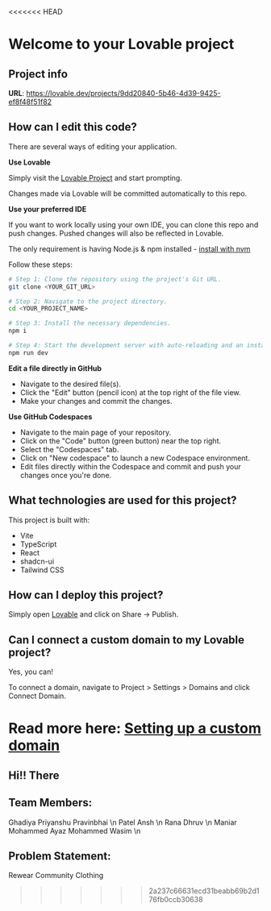 <<<<<<< HEAD
# Welcome to your Lovable project

## Project info

**URL**: https://lovable.dev/projects/9dd20840-5b46-4d39-9425-ef8f48f51f82

## How can I edit this code?

There are several ways of editing your application.

**Use Lovable**

Simply visit the [Lovable Project](https://lovable.dev/projects/9dd20840-5b46-4d39-9425-ef8f48f51f82) and start prompting.

Changes made via Lovable will be committed automatically to this repo.

**Use your preferred IDE**

If you want to work locally using your own IDE, you can clone this repo and push changes. Pushed changes will also be reflected in Lovable.

The only requirement is having Node.js & npm installed - [install with nvm](https://github.com/nvm-sh/nvm#installing-and-updating)

Follow these steps:

```sh
# Step 1: Clone the repository using the project's Git URL.
git clone <YOUR_GIT_URL>

# Step 2: Navigate to the project directory.
cd <YOUR_PROJECT_NAME>

# Step 3: Install the necessary dependencies.
npm i

# Step 4: Start the development server with auto-reloading and an instant preview.
npm run dev
```

**Edit a file directly in GitHub**

- Navigate to the desired file(s).
- Click the "Edit" button (pencil icon) at the top right of the file view.
- Make your changes and commit the changes.

**Use GitHub Codespaces**

- Navigate to the main page of your repository.
- Click on the "Code" button (green button) near the top right.
- Select the "Codespaces" tab.
- Click on "New codespace" to launch a new Codespace environment.
- Edit files directly within the Codespace and commit and push your changes once you're done.

## What technologies are used for this project?

This project is built with:

- Vite
- TypeScript
- React
- shadcn-ui
- Tailwind CSS

## How can I deploy this project?

Simply open [Lovable](https://lovable.dev/projects/9dd20840-5b46-4d39-9425-ef8f48f51f82) and click on Share -> Publish.

## Can I connect a custom domain to my Lovable project?

Yes, you can!

To connect a domain, navigate to Project > Settings > Domains and click Connect Domain.

Read more here: [Setting up a custom domain](https://docs.lovable.dev/tips-tricks/custom-domain#step-by-step-guide)
=======
## Hi!! There


## Team Members:
Ghadiya Priyanshu Pravinbhai \n
Patel Ansh \n
Rana Dhruv \n
Maniar Mohammed Ayaz Mohammed Wasim \n

## Problem Statement:

Rewear Community Clothing
>>>>>>> 2a237c66631ecd31beabb69b2d176fb0ccb30638

